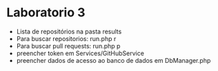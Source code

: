# Laboratorio 3

- Lista de repositórios na pasta results
- Para buscar repositorios: run.php r
- Para buscar pull requests: run.php p
- preencher token em Services/GitHubService
- preencher dados de acesso ao banco de dados em DbManager.php
